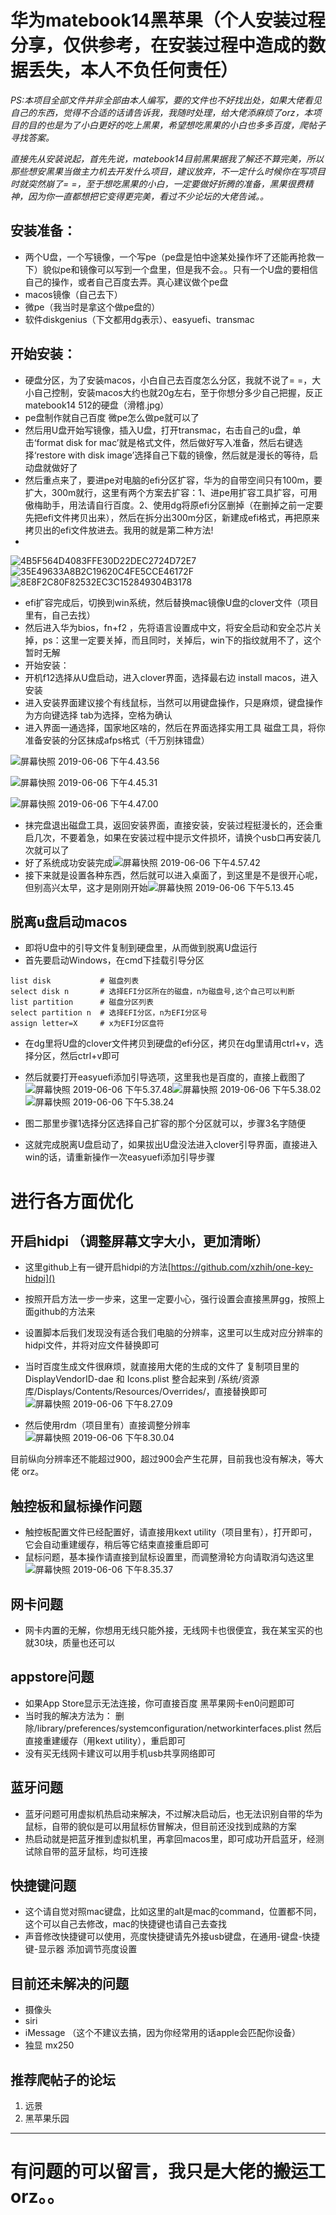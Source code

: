 # 华为matebook14黑苹果（个人安装过程分享，仅供参考，在安装过程中造成的数据丢失，本人不负任何责任）
_PS:本项目全部文件并非全部由本人编写，要的文件也不好找出处，如果大佬看见自己的东西，觉得不合适的话请告诉我，我随时处理，给大佬添麻烦了orz，本项目的目的也是为了小白更好的吃上黑果，希望想吃黑果的小白也多多百度，爬帖子寻找答案。_


  *直接先从安装说起，首先先说，matebook14目前黑果据我了解还不算完美，所以那些想安黑果当做主力机去开发什么项目，建议放弃，不一定什么时候你在写项目时就突然崩了= =，至于想吃黑果的小白，一定要做好折腾的准备，黑果很费精神，因为你一直都想把它变得更完美，看过不少论坛的大佬告诫。。*
## 安装准备：

* 两个U盘，一个写镜像，一个写pe（pe盘是怕中途某处操作坏了还能再抢救一下）貌似pe和镜像可以写到一个盘里，但是我不会。。只有一个U盘的要相信自己的操作，或者自己百度去弄。真心建议做个pe盘
* macos镜像（自己去下）
* 微pe（我当时是拿这个做pe盘的）
* 软件diskgenius（下文都用dg表示）、easyuefi、transmac

## 开始安装：

* 硬盘分区，为了安装macos，小白自己去百度怎么分区，我就不说了= =，大小自己控制，安装macos大约也就20g左右，至于你想分多少自己把握，反正matebook14 512的硬盘（滑稽.jpg）
* pe盘制作就自己百度 微pe怎么做pe就可以了 
* 然后用U盘开始写镜像，插入U盘，打开transmac，右击自己的u盘，单击‘format disk for mac’就是格式文件，然后做好写入准备，然后右键选择‘restore with disk image’选择自己下载的镜像，然后就是漫长的等待，启动盘就做好了
* 然后重点来了，要进pe对电脑的efi分区扩容，华为的自带空间只有100m，要扩大，300m就行，这里有两个方案去扩容：1、进pe用扩容工具扩容，可用傲梅助手，用法请自行百度。2、使用dg将原efi分区删掉（在删掉之前一定要先把efi文件拷贝出来），然后在拆分出300m分区，新建成efi格式，再把原来拷贝出的efi文件放进去。我用的就是第二种方法!
* 
![4B5F564D4083FFE30D22DEC2724D72E7](media/15597480714722/4B5F564D4083FFE30D22DEC2724D72E7.png)![35E49633A8B2C19620C4FE5CCE46172F](media/15597480714722/35E49633A8B2C19620C4FE5CCE46172F.png)![8E8F2C80F82532EC3C152849304B3178](media/15597480714722/8E8F2C80F82532EC3C152849304B3178.png)



* efi扩容完成后，切换到win系统，然后替换mac镜像U盘的clover文件（项目里有，自己去找）
* 然后进入华为bios，fn+f2 ，先将语言设置成中文，将安全启动和安全芯片关掉，ps：这里一定要关掉，而且同时，关掉后，win下的指纹就用不了，这个暂时无解
* 开始安装：
* 开机f12选择从U盘启动，进入clover界面，选择最右边 install macos，进入安装
* 进入安装界面建议接个有线鼠标，当然可以用键盘操作，只是麻烦，键盘操作为方向键选择
tab为选择，空格为确认
* 进入界面一通选择，国家地区啥的，然后在界面选择实用工具 磁盘工具，将你准备安装的分区抹成afps格式（千万别抹错盘）

![屏幕快照 2019-06-06 下午4.43.56](media/15597480714722/%E5%B1%8F%E5%B9%95%E5%BF%AB%E7%85%A7%202019-06-06%20%E4%B8%8B%E5%8D%884.43.56.png)


![屏幕快照 2019-06-06 下午4.45.31](media/15597480714722/%E5%B1%8F%E5%B9%95%E5%BF%AB%E7%85%A7%202019-06-06%20%E4%B8%8B%E5%8D%884.45.31.png)

![屏幕快照 2019-06-06 下午4.47.00](media/15597480714722/%E5%B1%8F%E5%B9%95%E5%BF%AB%E7%85%A7%202019-06-06%20%E4%B8%8B%E5%8D%884.47.00.png)



* 抹完盘退出磁盘工具，返回安装界面，直接安装，安装过程挺漫长的，还会重启几次，不要着急，如果在安装过程中提示文件损坏，请换个usb口再安装几次就可以了
* 好了系统成功安装完成![屏幕快照 2019-06-06 下午4.57.42](media/15597480714722/%E5%B1%8F%E5%B9%95%E5%BF%AB%E7%85%A7%202019-06-06%20%E4%B8%8B%E5%8D%884.57.42.png)
* 接下来就是设置各种东西，然后就可以进入桌面了，到这里是不是很开心呢，但别高兴太早，这才是刚刚开始![屏幕快照 2019-06-06 下午5.13.45](media/15597480714722/%E5%B1%8F%E5%B9%95%E5%BF%AB%E7%85%A7%202019-06-06%20%E4%B8%8B%E5%8D%885.13.45.png)


## 脱离u盘启动macos


* 即将U盘中的引导文件复制到硬盘里，从而做到脱离U盘运行
* 首先要启动Windows，在cmd下挂载引导分区
 
```diskpart
list disk           # 磁盘列表
select disk n       # 选择EFI分区所在的磁盘，n为磁盘号,这个自己可以判断
list partition      # 磁盘分区列表
select partition n  # 选择EFI分区，n为EFI分区号
assign letter=X     # x为EFI分区盘符
```
* 在dg里将U盘的clover文件拷贝到硬盘的efi分区，拷贝在dg里请用ctrl+v，选择分区，然后ctrl+v即可
* 然后就要打开easyuefi添加引导选项，这里我也是百度的，直接上截图了
![屏幕快照 2019-06-06 下午5.37.48](media/15597480714722/%E5%B1%8F%E5%B9%95%E5%BF%AB%E7%85%A7%202019-06-06%20%E4%B8%8B%E5%8D%885.37.48.png)![屏幕快照 2019-06-06 下午5.38.02](media/15597480714722/%E5%B1%8F%E5%B9%95%E5%BF%AB%E7%85%A7%202019-06-06%20%E4%B8%8B%E5%8D%885.38.02.png)
![屏幕快照 2019-06-06 下午5.38.24](media/15597480714722/%E5%B1%8F%E5%B9%95%E5%BF%AB%E7%85%A7%202019-06-06%20%E4%B8%8B%E5%8D%885.38.24.png)


* 图二那里步骤1选择分区选择自己扩容的那个分区就可以，步骤3名字随便
* 这就完成脱离U盘启动了，如果拔出U盘没法进入clover引导界面，直接进入win的话，请重新操作一次easyuefi添加引导步骤

# 进行各方面优化

## 开启hidpi （调整屏幕文字大小，更加清晰）

* 这里github上有一键开启hidpi的方法[https://github.com/xzhih/one-key-hidpi]()
* 按照开启方法一步一步来，这里一定要小心，强行设置会直接黑屏gg，按照上面github的方法来
* 设置脚本后我们发现没有适合我们电脑的分辨率，这里可以生成对应分辨率的hidpi文件，并将对应文件替换即可
* 当时百度生成文件很麻烦，就直接用大佬的生成的文件了 复制项目里的DisplayVendorID-dae 和 Icons.plist 整合起来到 /系统/资源库/Displays/Contents/Resources/Overrides/，直接替换即可
![屏幕快照 2019-06-06 下午8.27.09](media/15597480714722/%E5%B1%8F%E5%B9%95%E5%BF%AB%E7%85%A7%202019-06-06%20%E4%B8%8B%E5%8D%888.27.09.png)

* 然后使用rdm（项目里有）直接调整分辨率![屏幕快照 2019-06-06 下午8.30.04](media/15597480714722/%E5%B1%8F%E5%B9%95%E5%BF%AB%E7%85%A7%202019-06-06%20%E4%B8%8B%E5%8D%888.30.04.png)

目前纵向分辨率还不能超过900，超过900会产生花屏，目前我也没有解决，等大佬 orz。

## 触控板和鼠标操作问题
* 触控板配置文件已经配置好，请直接用kext utility（项目里有），打开即可，它会自动重建缓存，稍后等它结束直接重启即可
* 鼠标问题，基本操作请直接到鼠标设置里，而调整滑轮方向请取消勾选这里
![屏幕快照 2019-06-06 下午8.35.37](media/15597480714722/%E5%B1%8F%E5%B9%95%E5%BF%AB%E7%85%A7%202019-06-06%20%E4%B8%8B%E5%8D%888.35.37.png)

## 网卡问题
* 网卡内置的无解，你想用无线只能外接，无线网卡也很便宜，我在某宝买的也就30块，质量也还可以

## appstore问题 
* 如果App Store显示无法连接，你可直接百度 黑苹果网卡en0问题即可
* 当时我的解决方法为： 删除/library/preferences/systemconfiguration/networkinterfaces.plist 然后直接重建缓存（用kext utility），重启即可
* 没有买无线网卡建议可以用手机usb共享网络即可

## 蓝牙问题
* 蓝牙问题可用虚拟机热启动来解决，不过解决启动后，也无法识别自带的华为鼠标，自带的貌似是可以用鼠标仿冒解决，但目前还没找到成熟的方案
* 热启动就是把蓝牙推到虚拟机里，再拿回macos里，即可成功开启蓝牙，经测试除自带的蓝牙鼠标，均可连接
 
## 快捷键问题
* 这个请自觉对照mac键盘，比如这里的alt是mac的command，位置都不同，这个可以自己去修改，mac的快捷键也请自己去查找
* 声音修改快捷键可以使用，亮度快捷键请先外接usb键盘，在通用-键盘-快捷键-显示器 添加调节亮度设置

## 目前还未解决的问题
* 摄像头
* siri
* iMessage （这个不建议去搞，因为你经常用的话apple会匹配你设备）
* 独显 mx250

## 推荐爬帖子的论坛
1. 远景
2. 黑苹果乐园

-------
# 有问题的可以留言，我只是大佬的搬运工orz。。


